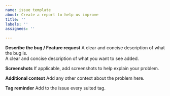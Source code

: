 ```yaml
---
name: issue template
about: Create a report to help us improve
title: ''
labels: ''
assignees: ''

---
```


**Describe the bug / Feature request**
A clear and concise description of what the bug is.  
A clear and concise description of what you want to see added.

**Screenshots**
If applicable, add screenshots to help explain your problem.

**Additional context**
Add any other context about the problem here.

**Tag reminder**
Add to the issue every suited tag.
